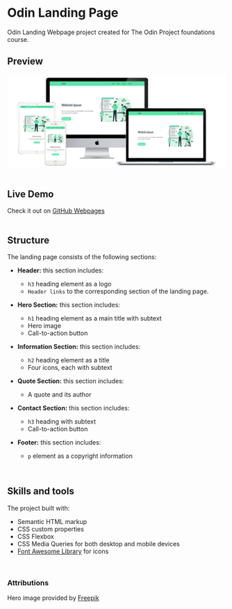 # Odin Landing Page

Odin Landing Webpage project created for The Odin Project foundations course.

## Preview

![the project preview](./images/preview.png)</br>
<br>

## Live Demo 

Check it out on [GitHub Webpages]()</br>
<br>

## Structure 

The landing page consists of the following sections:

- **Header:** this section includes:

  - `h3` heading element as a logo
  - `Header links` to the corresponding section of the landing page.

- **Hero Section:** this section includes:

  - `h1` heading element as a main title with subtext 
  - Hero image
  - Call-to-action button
  
- **Information Section:** this section includes:
  
  - `h2` heading element as a title
  - Four icons, each with subtext
  
- **Quote Section:** this section includes:
  
  - A quote and its author
  
- **Contact Section:** this section includes:
  
  - `h3` heading with subtext
  - Call-to-action button

- **Footer:** this section includes: 
  
  - `p` element as a copyright information
<br>

## Skills and tools

The project built with:

- Semantic HTML markup
- CSS custom properties 
- CSS Flexbox 
- CSS Media Queries for both desktop and mobile devices
- [Font Awesome Library](https://fontawesome.com/) for icons
<br>

### Attributions 

Hero image provided by [Freepik](https://freepik.com/)